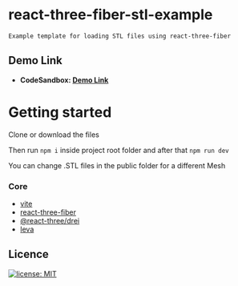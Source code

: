 # react-three-fiber-stl-example
```
Example template for loading STL files using react-three-fiber
```

##  Demo Link

* **CodeSandbox: [Demo Link][Demo]**

  [Demo]: https://codesandbox.io/s/react-three-fiber-stl-example-oc73j6?file=/src/App.tsx


# Getting started

Clone or download the files

Then run `npm i` inside project root folder and after that `npm run dev`

You can change .STL files in the public folder for a different Mesh

### Core

- [vite](https://github.com/vitejs/vite)
- [react-three-fiber](https://github.com/pmndrs/react-three-fiber)
- [@react-three/drei](https://github.com/pmndrs/drei)
- [leva](https://github.com/pmndrs/leva)


## Licence

[![license: MIT](https://badgen.net/github/license/micromatch/micromatch)](https://github.com/CreateThrive/react-firebase-admin/blob/feature/badges-rename-workflows/LICENSE.md)
